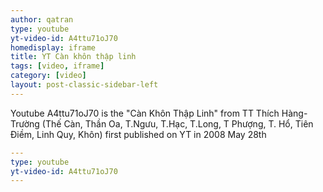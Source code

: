 ```yaml
---
author: qatran
type: youtube
yt-video-id: A4ttu71oJ70
homedisplay: iframe
title: YT Càn khôn thập linh
tags: [video, iframe]
category: [video]
layout: post-classic-sidebar-left
---
```

Youtube A4ttu71oJ70 is the "Càn Khôn Thập Linh" from TT Thích Hàng-Trường
(Thế Càn, Thần Oa, T.Ngưu, T.Hạc, T.Long, T Phượng, T. Hổ, Tiên Điềm, Linh Quy, Khôn)
first published on YT in 2008 May 28th
```yml
---
type: youtube
yt-video-id: A4ttu71oJ70
---
```